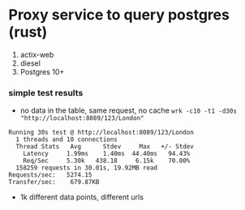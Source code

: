 # Proxy service to query postgres (rust)
1. actix-web
2. diesel
2. Postgres 10+

### simple test results
- no data in the table, same request, no cache
```wrk -c10 -t1 -d30s "http://localhost:8089/123/London"```
```
Running 30s test @ http://localhost:8089/123/London
  1 threads and 10 connections
  Thread Stats   Avg      Stdev     Max   +/- Stdev
    Latency     1.99ms    1.40ms  44.40ms   94.43%
    Req/Sec     5.30k   438.18     6.15k    70.00%
  158259 requests in 30.01s, 19.92MB read
Requests/sec:   5274.15
Transfer/sec:    679.87KB
``` 

- 1k different data points, different urls
